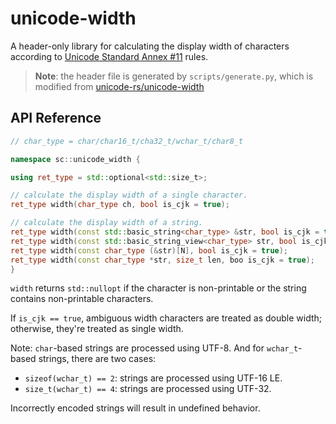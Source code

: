# unicode-width

A header-only library for calculating the display width of characters according to [Unicode Standard Annex #11](www.unicode.org/reports/tr11/) rules.

> **Note**: the header file is generated by `scripts/generate.py`, which is modified from [unicode-rs/unicode-width](https://github.com/unicode-rs/unicode-width/blob/master/scripts/unicode.py)

## API Reference

```cpp
// char_type = char/char16_t/cha32_t/wchar_t/char8_t

namespace sc::unicode_width {

using ret_type = std::optional<std::size_t>;

// calculate the display width of a single character.
ret_type width(char_type ch, bool is_cjk = true);

// calculate the display width of a string.
ret_type width(const std::basic_string<char_type> &str, bool is_cjk = true);
ret_type width(const std::basic_string_view<char_type> str, bool is_cjk = true);
ret_type width(const char_type (&str)[N], bool is_cjk = true);
ret_type width(const char_type *str, size_t len, boo is_cjk = true);
}
```

`width` returns `std::nullopt` if the character is non-printable or the string contains non-printable characters. 

If `is_cjk == true`, ambiguous width characters are treated as double width; otherwise, they're treated as single width.

Note: `char`-based strings are processed using UTF-8. And for `wchar_t`-based strings, there are two cases:

* `sizeof(wchar_t) == 2`: strings are processed using UTF-16 LE.
* `size_t(wchar_t) == 4`: strings are processed using UTF-32.

Incorrectly encoded strings will result in undefined behavior.
